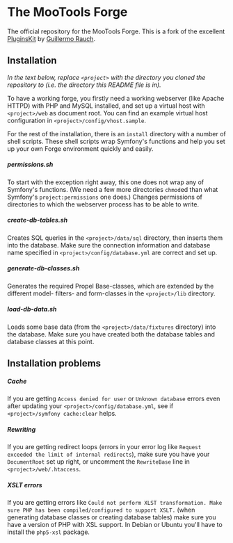 The MooTools Forge
==================

The official repository for the MooTools Forge. This is a fork of the excellent [PluginsKit](https://github.com/guille/PluginsKit) by [Guillermo Rauch](https://github.com/guille).

Installation
------------

*In the text below, replace `<project>` with the directory you cloned the repository to (i.e. the directory this README file is in).*

To have a working forge, you firstly need a working webserver (like Apache HTTPD) with PHP and MySQL installed, and set up a virtual host with `<project>/web` as document root. You can find an example virtual host configuration in `<project>/config/vhost.sample`.

For the rest of the installation, there is an `install` directory with a number of shell scripts. These shell scripts wrap Symfony's functions and help you set up your own Forge environment quickly and easily.

##### permissions.sh
To start with the exception right away, this one does not wrap any of Symfony's functions. (We need a few more directories `chmod`ed than what Symfony's `project:permissions` one does.)
Changes permissions of directories to which the webserver process has to be able to write.

##### create-db-tables.sh
Creates SQL queries in the `<project>/data/sql` directory, then inserts them into the database.
Make sure the connection information and database name specified in `<project>/config/database.yml` are correct and set up.

##### generate-db-classes.sh
Generates the required Propel Base-classes, which are extended by the different model- filters- and form-classes in the `<project>/lib` directory.

##### load-db-data.sh
Loads some base data (from the `<project>/data/fixtures` directory) into the database.
Make sure you have created both the database tables and database classes at this point.

Installation problems
---------------------

##### Cache
If you are getting `Access denied for user` or `Unknown database` errors even after updating your `<project>/config/database.yml`, see if `<project>/symfony cache:clear` helps.

##### Rewriting
If you are getting redirect loops (errors in your error log like `Request exceeded the limit of internal redirects`), make sure you have your `DocumentRoot` set up right, or uncomment the `RewriteBase` line in `<project>/web/.htaccess`.

##### XSLT errors
If you are getting errors like `Could not perform XLST transformation. Make sure PHP has been compiled/configured to support XSLT.` (when generating database classes or creating database tables) make sure you have a version of PHP with XSL support. In Debian or Ubuntu you'll have to install the `php5-xsl` package.
